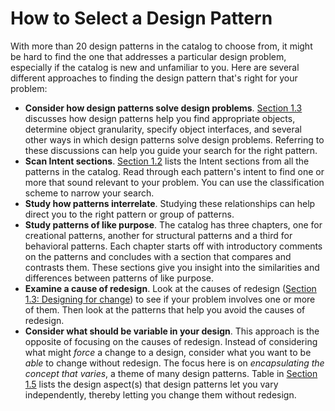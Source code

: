 # How to Select a Design Pattern
With more than 20 design patterns in the catalog to choose from, it might be hard to find the one that addresses a particular design problem, especially if the catalog is new and unfamiliar to you. Here are several different approaches to finding the design pattern that's right for your problem:

- **Consider how design patterns solve design problems**. [Section 1.3](<1.3 How design patterns solve design problems.md>) discusses how design patterns help you find appropriate objects, determine object granularity, specify object interfaces, and several other ways in which design patterns solve design problems. Referring to these discussions can help you guide your search for the right pattern.
- **Scan Intent sections**. [Section 1.2](<1.2 The catalog of design patterns.md>) lists the Intent sections from all the patterns in the catalog. Read through each pattern's intent to find one or more that sound relevant to your problem. You can use the classification scheme to narrow your search.
- **Study how patterns interrelate**. Studying these relationships can help direct you to the right pattern or group of patterns.
- **Study patterns of like purpose**. The catalog has three chapters, one for creational patterns, another for structural patterns and a third for behavioral patterns. Each chapter starts off with introductory comments on the patterns and concludes with a section that compares and contrasts them. These sections give you insight into the similarities and differences between patterns of like purpose.
- **Examine a cause of redesign**.  Look at the causes of redesign ([Section 1.3: Designing for change](<1.3 How design patterns solve design problems.md#designing-for-change>)) to see if your problem involves one or more of them. Then look at the patterns that help you avoid the causes of redesign.
- **Consider what should be variable in your design**. This approach is the opposite of focusing on the causes of redesign. Instead of considering what might *force* a change to a design, consider what you want to be *able* to change without redesign. The focus here is on *encapsulating the concept that varies*, a theme of many design patterns. Table in [Section 1.5](<1.5 How to use a design pattern.md>) lists the design aspect(s) that design patterns let you vary independently, thereby letting you change them without redesign.